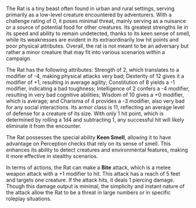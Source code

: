 The Rat is a tiny beast often found in urban and rural settings, serving primarily as a low-level creature encountered by adventurers. With a challenge rating of 0, it poses minimal threat, mainly serving as a nuisance or a source of potential food for other creatures. Its greatest strengths lie in its speed and ability to remain undetected, thanks to its keen sense of smell, while its weaknesses are evident in its extraordinarily low hit points and poor physical attributes. Overall, the rat is not meant to be an adversary but rather a minor creature that may fit into various scenarios within a campaign.

The Rat has the following attributes: Strength of 2, which translates to a modifier of -4, making physical attacks very bad; Dexterity of 12 gives it a modifier of +1, resulting in average agility; Constitution of 8 yields a -1 modifier, indicating a bad toughness; Intelligence of 2 confers a -4 modifier, resulting in very bad cognitive abilities; Wisdom of 10 gives a +0 modifier, which is average; and Charisma of 4 provides a -3 modifier, also very bad for any social interactions. Its armor class is 11, reflecting an average level of defense for a creature of its size. With only 1 hit point, which is determined by rolling a 1d4 and subtracting 1, any successful hit will likely eliminate it from the encounter.

The Rat possesses the special ability **Keen Smell**, allowing it to have advantage on Perception checks that rely on its sense of smell. This enhances its ability to detect creatures and environmental features, making it more effective in stealthy scenarios.

In terms of actions, the Rat can make a **Bite** attack, which is a melee weapon attack with a +1 modifier to hit. This attack has a reach of 5 feet and targets one creature. If the attack hits, it deals 1 piercing damage. Though this damage output is minimal, the simplicity and instant nature of the attack allow the Rat to be a threat in large numbers or in specific roleplay situations.